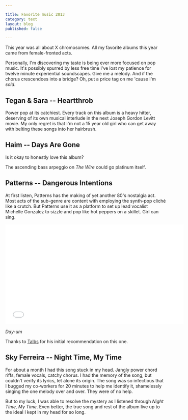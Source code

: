 ```yaml
---

title: Favorite music 2013
category: text
layout: blog
published: false

---
```


This year was all about X chromosomes. All my favorite albums this year came from female-fronted acts.

Personally, I'm discovering my taste is being ever more focused on pop music. It's possibly spurred by less free time I've lost my patience for twelve minute experiential soundscapes. Give me a melody. And if the chorus crescendoes into a bridge? Oh, put a price tag on me 'cause I'm _sold_.

## Tegan & Sara -- Heartthrob

Power pop at its catchiest. Every track on this album is a heavy hitter, deserving of its own musical interlude in the next Joseph Gordon Levitt movie. My only regret is that I'm not a 15 year old girl who can get away with belting these songs into her hairbrush.

## Haim -- Days Are Gone

Is it okay to honestly love this album?

The ascending bass arpeggio on _The Wire_ could go platinum itself.

## Patterns -- Dangerous Intentions

At first listen, Patterns has the making of yet another 80's nostalgia act. Most acts of the sub-genre are content with employing the synth-pop cliché like a crutch. But Patterns use it as a platform to set up lead vocalist Michelle Gonzalez to sizzle and pop like hot peppers on a skillet. Girl can sing.

<iframe width="560" height="315" src="//www.youtube.com/embed/a-sgeN-Fd-Q" frameborder="0" allowfullscreen="true"> </iframe>

_Day-um_

Thanks to [Talbs](https://twitter.com/talbs) for his initial recommendation on this one.

## Sky Ferreira -- Night Time, My Time

For about a month I had this song stuck in my head. Jangly power chord riffs, female vocals, catchy chorus. I had the memory of the song, but couldn't verify its lyrics, let alone its origin. The song was so infectious that I bugged my co-workers for 20 minutes to help me identify it, shamelessly singing the one melody over and over. They were of no help.

But to my luck, I was able to resolve the mystery as I listened through _Night Time, My Time_. Even better, the true song and rest of the album live up to the ideal I kept in my head for so long.
